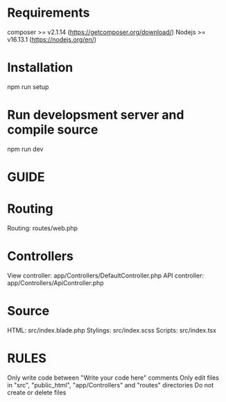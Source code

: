 # Requirements
composer >= v2.1.14 (https://getcomposer.org/download/)
Nodejs >= v16.13.1 (https://nodejs.org/en/)
# Installation
npm run setup
# Run developsment server and compile source
npm run dev

# GUIDE
# Routing
Routing: routes/web.php
# Controllers
View controller: app/Controllers/DefaultController.php
API controller: app/Controllers/ApiController.php
# Source
HTML: src/index.blade.php
Stylings: src/index.scss
Scripts: src/index.tsx

# RULES
Only write code between "Write your code here" comments
Only edit files in "src", "public_html", "app/Controllers" and "routes" directories
Do not create or delete files
